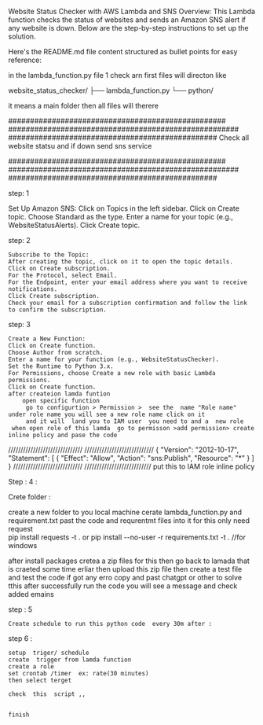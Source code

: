 
Website Status Checker with AWS Lambda and SNS
Overview:
This Lambda function checks the status of websites and sends an Amazon SNS alert if any website is down. Below are the step-by-step instructions to set up the solution.


Here's the README.md file content structured as bullet points for easy reference:






in the  lambda_function.py file 
1 check  arn first 
 files  will  directon like 


 website_status_checker/
├── lambda_function.py
└── python/

it means a main folder then all files will therere 

##################################################
#####################################################
################################################
Check all website statsu and if down  send sns service 


##################################################
#####################################################
################################################



step: 1 

   Set Up Amazon SNS:
   Click on Topics in the left sidebar.
   Click on Create topic.
   Choose Standard as the type.
   Enter a name for your topic (e.g., WebsiteStatusAlerts).
   Click Create topic.   

step: 2

    Subscribe to the Topic:
    After creating the topic, click on it to open the topic details.
    Click on Create subscription.
    For the Protocol, select Email.
    For the Endpoint, enter your email address where you want to receive notifications.
    Click Create subscription.
    Check your email for a subscription confirmation and follow the link to confirm the subscription.


step: 3

    Create a New Function:
    Click on Create function.
    Choose Author from scratch.
    Enter a name for your function (e.g., WebsiteStatusChecker).
    Set the Runtime to Python 3.x.
    For Permissions, choose Create a new role with basic Lambda permissions.
    Click on Create function.
    after createion lamda funtion
        open specific function
         go to configurtion > Permission >  see the  name "Role name" under role name you will see a new role name click on it 
         and it will  land you to IAM user  you need to and a  new role 
     when open role of this lamda  go to permisson >add permission> create inline policy and pase the code 


//////////////////////////////
////////////////////////////
{
  "Version": "2012-10-17",
  "Statement": [
    {
      "Effect": "Allow",
      "Action": "sns:Publish",
      "Resource": "*"
    }
  ]
}
////////////////////////////
///////////////////////////
put this to  IAM role inline policy



Step : 4 :

   Crete folder :

   create a new folder  to you local machine 
   cerate  lambda_function.py and requirement.txt 
   past the code and requrentmt files into it 
   for this only need request  
   pip install requests -t .
   or 
   pip install --no-user -r requirements.txt -t . //for windows

   after install packages  cretea a zip files for this 
   then  go back to lamada that is craeted some time erliar 
   then upload this zip file 
   then create a test   file 
    and test the code if got any erro copy and past chatgpt or other to solve tthis 
    after successfully run the code you will see a message and  check added emains 


step : 5

    Create schedule to run this python code  every 30m after : 

step 6 :
 
    setup  triger/ schedule 
    create  trigger from lamda function
    create a role 
    set crontab /timer  ex: rate(30 minutes) 
    then select terget  

    check  this  script ,,


    finish




